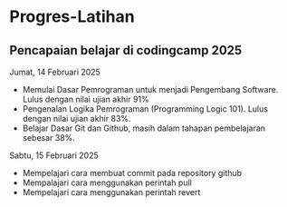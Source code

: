 Progres-Latihan
==
Pencapaian belajar di codingcamp 2025
-
Jumat, 14 Februari 2025
* Memulai Dasar Pemrograman untuk menjadi Pengembang Software. Lulus dengan nilai ujian akhir 91%
* Pengenalan Logika Pemrograman (Programming Logic 101). Lulus dengan nilai ujian akhir 83%.
* Belajar Dasar Git dan Github, masih dalam tahapan pembelajaran sebesar 38%.

Sabtu, 15 Februari 2025
* Mempelajari cara membuat commit pada repository github
* Mempalajari cara menggunakan perintah pull
* Mempelajari cara menggunakan perintah revert
